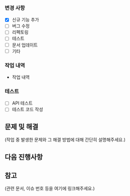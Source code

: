 ### 변경 사항
- [X] 신규 기능 추가 
- [ ] 버그 수정 
- [ ] 리펙토링
- [ ] 테스트 
- [ ] 문서 업데이트 
- [ ] 기타

### 작업 내역
- 작업 내역 

### 테스트
- [ ] API 테스트 
- [ ] 테스트 코드 작성

## 문제 및 해결
(작업 중 발생한 문제와 그 해결 방법에 대해 간단히 설명해주세요.)

## 다음 진행사항

## 참고
(관련 문서, 이슈 번호 등을 여기에 링크해주세요.)
